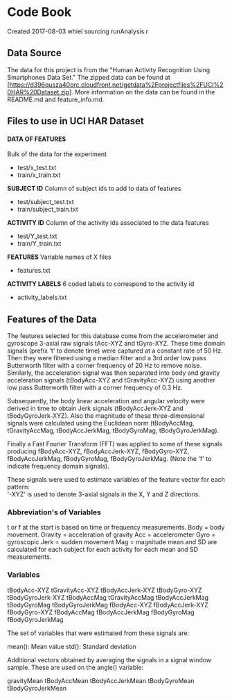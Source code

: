 # Code Book 
Created 2017-08-03 whiel sourcing runAnalysis.r

## Data Source
The data for this project is from the "Human Activity Recognition Using Smartphones Data Set." The zipped data can be found at [https://d396qusza40orc.cloudfront.net/getdata%2Fprojectfiles%2FUCI%20HAR%20Dataset.zip]. More information on the data can be found in the README.md and feature_info.md. 


## Files to use in UCI HAR Dataset
#### DATA OF FEATURES
Bulk of the data for the experiment
* test/x_test.txt
* train/x_train.txt

**SUBJECT ID**
Column of subject ids to add to data of features
* test/subject_test.txt
* train/subject_train.txt

**ACTIVITY ID**
Column of the activity ids associated to the data features
* test/Y_test.txt
* train/Y_train.txt

**FEATURES** 
Variable names of X files
* features.txt

**ACTIVITY LABELS**
6 coded labels to correspond to the activity id
* activity_labels.txt 

## Features of the Data 
The features selected for this database come from the accelerometer and gyroscope 3-axial raw signals tAcc-XYZ and tGyro-XYZ. These time domain signals (prefix 't' to denote time) were captured at a constant rate of 50 Hz. Then they were filtered using a median filter and a 3rd order low pass Butterworth filter with a corner frequency of 20 Hz to remove noise. Similarly, the acceleration signal was then separated into body and gravity acceleration signals (tBodyAcc-XYZ and tGravityAcc-XYZ) using another low pass Butterworth filter with a corner frequency of 0.3 Hz. 

Subsequently, the body linear acceleration and angular velocity were derived in time to obtain Jerk signals (tBodyAccJerk-XYZ and tBodyGyroJerk-XYZ). Also the magnitude of these three-dimensional signals were calculated using the Euclidean norm (tBodyAccMag, tGravityAccMag, tBodyAccJerkMag, tBodyGyroMag, tBodyGyroJerkMag). 

Finally a Fast Fourier Transform (FFT) was applied to some of these signals producing fBodyAcc-XYZ, fBodyAccJerk-XYZ, fBodyGyro-XYZ, fBodyAccJerkMag, fBodyGyroMag, fBodyGyroJerkMag. (Note the 'f' to indicate frequency domain signals). 

These signals were used to estimate variables of the feature vector for each pattern:  
'-XYZ' is used to denote 3-axial signals in the X, Y and Z directions.

### Abbreviation's of Variables
t or f at the start is based on time or frequency measurements.
Body = body movement.
Gravity = acceleration of gravity
Acc = accelerometer 
Gyro = gyroscopic 
Jerk = sudden movement 
Mag = magnitude 
mean and SD are calculated for each subject for each activity for each mean and SD measurements.

### Variables
tBodyAcc-XYZ
tGravityAcc-XYZ
tBodyAccJerk-XYZ
tBodyGyro-XYZ
tBodyGyroJerk-XYZ
tBodyAccMag
tGravityAccMag
tBodyAccJerkMag
tBodyGyroMag
tBodyGyroJerkMag
fBodyAcc-XYZ
fBodyAccJerk-XYZ
fBodyGyro-XYZ
fBodyAccMag
fBodyAccJerkMag
fBodyGyroMag
fBodyGyroJerkMag

The set of variables that were estimated from these signals are: 

mean(): Mean value
std(): Standard deviation

Additional vectors obtained by averaging the signals in a signal window sample. These are used on the angle() variable:

gravityMean
tBodyAccMean
tBodyAccJerkMean
tBodyGyroMean
tBodyGyroJerkMean
